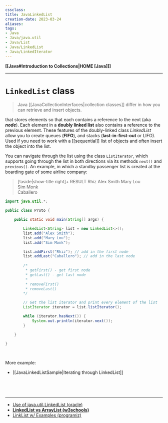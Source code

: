 ```yaml
---
cssclass:
title: JavaLinkedList
creation-date: 2023-03-24
aliases:
tags:
- Java
- Java/java.util
- Java/List
- Java/LinkedList
- Java/LinkedIterator
---
```

**[[Java#Introduction to Collections|HOME [Java]]]**

---
# `LinkedList` class
> Java [[JavaCollectionInterfaces|collection classes]] differ in how you can retrieve and insert objects.

that stores elements so that each contains a reference to the next (aka ***node***). Each element in a **doubly linked list** also contains a reference to the previous element. These features of the doubly-linked class *LinkedList* allow you to create queues (**FIFO**), and stacks (**last-in-first-out** or LIFO). Used if you need to work with a [[sequential]] list of objects and often insert the object into the list.

You can navigate through the list using the class `ListIterator`, which supports going through the list in both directions via its methods `next()` and `previous()`. An example, in which a standby passenger list is created at the boarding gate of some airline company:
>[!aside|show-title right]+ RESULT
> Rhiz
> Alex Smith
> Mary Lou  
> Sim Monk  
> Caballero

```java
import java.util.*;

public class Proto {

    public static void main(String[] args) {

        LinkedList<String> list = new LinkedList<>();
        list.add("Alex Smith");
        list.add("Mary Lou");
        list.add("Sim Monk");

		list.addFirst("Rhiz"); // add in the first node
		list.addLast("Caballero"); // add in the last node
		
		/*
		 * getFirst() - get first node
		 * getLast() - get last node
		 * 
		 * removeFirst()
		 * removeLast()
		*/

        // Get the list iterator and print every element of the list
        ListIterator iterator = list.listIterator();

        while (iterator.hasNext()) {
            System.out.println(iterator.next());
        }

    }

}
```

<br>

More example:
- [[JavaLinkedListSample|Iterating through LinkedList]]

<br>

# 
---
- [Use of java.util.LinkedList (oracle)](https://docs.oracle.com/javase/7/docs/api/java/util/LinkedList.html)
- **[LinkedList vs ArrayList (w3schools)](https://www.w3schools.com/java/java_linkedlist.asp)**
- [LinkList w/ Examples (programiz)](https://www.programiz.com/java-programming/linkedlist)
